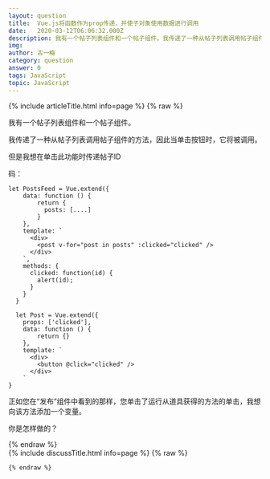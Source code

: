 ```yaml
---
layout: question
title:  Vue.js将函数作为prop传递，并使子对象使用数据进行调用
date:   2020-03-12T06:06:32.000Z
description: 我有一个帖子列表组件和一个帖子组件。我传递了一种从帖子列表调用帖子组件的方法，因此当单击按钮时，它将被调用。 但是我想在单击此功能时传递帖子ID...
img: 
author: 古一梅
category: question
answer: 0
tags: JavaScript
topic: JavaScript
---
```

<div class="article-root">
  <div class="article">
    {% include articleTitle.html info=page %}
    {% raw %}
    <div class="article-content"><p><font style="vertical-align: inherit;"><font style="vertical-align: inherit;">我有一个帖子列表组件和一个帖子组件。</font></font></p>

<p><font style="vertical-align: inherit;"><font style="vertical-align: inherit;">我传递了一种从帖子列表调用帖子组件的方法，因此当单击按钮时，它将被调用。 </font></font></p>

<p><font style="vertical-align: inherit;"><font style="vertical-align: inherit;">但是我想在单击此功能时传递帖子ID</font></font></p>

<p><font style="vertical-align: inherit;"><font style="vertical-align: inherit;">码：</font></font></p>

<p></p><div class="snippet" data-lang="js" data-hide="false" data-console="true" data-babel="false">
<div class="snippet-code">
<pre class="snippet-code-js lang-js prettyprint-override"><code>let PostsFeed = Vue.extend({<font></font>
    data: function () {<font></font>
        return {<font></font>
          posts: [....]<font></font>
        }<font></font>
    },<font></font>
    template: `<font></font>
      &lt;div&gt;<font></font>
        &lt;post v-for="post in posts" :clicked="clicked" /&gt;<font></font>
      &lt;/div&gt;<font></font>
    `,<font></font>
    methods: {<font></font>
      clicked: function(id) {<font></font>
        alert(id);<font></font>
      }<font></font>
    }<font></font>
  }<font></font>
                           <font></font>
  let Post = Vue.extend({<font></font>
    props: ['clicked'],<font></font>
    data: function () {<font></font>
        return {}<font></font>
    },<font></font>
    template: `<font></font>
      &lt;div&gt;<font></font>
        &lt;button @click="clicked" /&gt;<font></font>
      &lt;/div&gt;<font></font>
    `<font></font>
}</code></pre>
</div>
</div>
<p></p>

<p><font style="vertical-align: inherit;"><font style="vertical-align: inherit;">正如您在“发布”组件中看到的那样，您单击了运行从道具获得的方法的单击，我想向该方法添加一个变量。</font></font></p>

<p><font style="vertical-align: inherit;"><font style="vertical-align: inherit;">你是怎样做的？</font></font></p></div>
    {% endraw %}
  </div>

  <div class="discuss-wrapper">
    {% include discussTitle.html info=page %}
    {% raw %}
    
    {% endraw %}
  </div>
<div>
